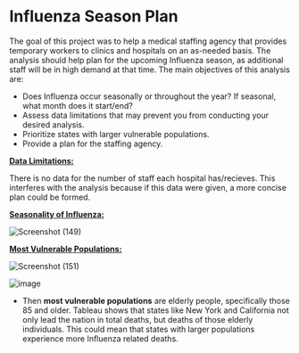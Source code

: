 # Influenza Season Plan


The goal of this project was to help a medical staffing agency that provides temporary workers to clinics and hospitals on an as-needed basis. The analysis should help plan for the upcoming Influenza season, as additional staff will be in high demand at that time. The main objectives of this analysis are:

- Does Influenza occur seasonally or throughout the year? If seasonal, what month does it start/end?
- Assess data limitations that may prevent you from conducting your desired analysis.
- Prioritize states with larger vulnerable populations.
- Provide a plan for the staffing agency.

<ins>**Data Limitations:**<ins/>

  There is no data for the number of staff each hospital has/recieves. This interferes with the analysis because if this data were given, a more concise plan could be formed.

 
  
 <ins>**Seasonality of Influenza:**<ins/>
   
   ![Screenshot (149)](https://user-images.githubusercontent.com/93872864/142257435-478953eb-1006-4700-bd35-7875e7bcbf9d.png)
   
 <ins>**Most Vulnerable Populations:**<ins/>
   
 ![Screenshot (151)](https://user-images.githubusercontent.com/93872864/142259399-5ec15db6-833e-40f6-8c1d-0c4f5d0cb38b.png)
   
  ![image](https://user-images.githubusercontent.com/93872864/142259562-2937af78-827d-48a0-ba84-5e7222ac47cb.png)

 - Then **most vulnerable populations** are elderly people, specifically those 85 and older. Tableau shows that states like New York and California not only lead the nation in total deaths, but deaths of those elderly individuals. This could mean that states with larger populations experience more Influenza related deaths. 
   
 

   
   

   
   

   

